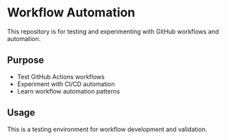 # Workflow Automation

This repository is for testing and experimenting with GitHub workflows and automation.

## Purpose

- Test GitHub Actions workflows
- Experiment with CI/CD automation
- Learn workflow automation patterns

## Usage

This is a testing environment for workflow development and validation.